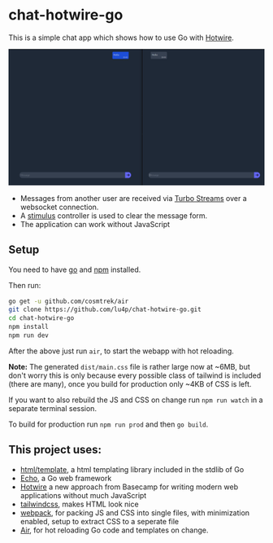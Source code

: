 # chat-hotwire-go
This is a simple chat app which shows how to use Go with [Hotwire](https://hotwire.dev/).

![demo](demo.png)

- Messages from another user are received via [Turbo Streams](https://turbo.hotwire.dev/reference/streams) over a websocket connection.
- A [stimulus](https://stimulus.hotwire.dev/) controller is used to clear the message form.
- The application can work without JavaScript 

## Setup
You need to have [go](https://golang.org/dl/) and [npm](https://docs.npmjs.com/downloading-and-installing-node-js-and-npm) installed.

Then run:
```sh
go get -u github.com/cosmtrek/air
git clone https://github.com/lu4p/chat-hotwire-go.git
cd chat-hotwire-go
npm install
npm run dev
```

After the above just run `air`, to start the webapp with hot reloading.

**Note:** The generated `dist/main.css` file is rather large now at ~6MB, but don't worry this is only because every possible class of tailwind is included (there are many), once you build for production only ~4KB of CSS is left.

If you want to also rebuild the JS and CSS on change run `npm run watch` in a separate terminal session.

To build for production run `npm run prod` and then `go build`.

## This project uses:
- [html/template](https://pkg.go.dev/html/template), a html templating library included in the stdlib of Go
- [Echo](https://echo.labstack.com/), a Go web framework
- [Hotwire](https://hotwire.dev/) a new approach from Basecamp for writing modern web applications without much JavaScript
- [tailwindcss](https://tailwindcss.com/), makes HTML look nice
- [webpack](https://webpack.js.org/), for packing JS and CSS into single files, with minimization enabled, setup to extract CSS to a seperate file 
- [Air](https://github.com/cosmtrek/air), for hot reloading Go code and templates on change.
